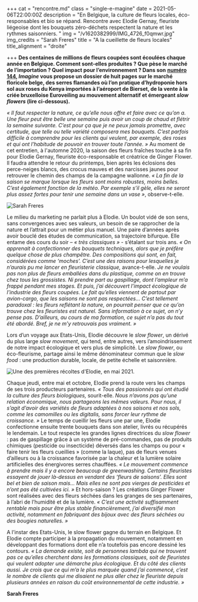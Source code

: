 +++
cat = "rencontre.md"
class = "single-e-magine"
date = 2021-05-06T22:00:00Z
description = "En Belgique, la culture de fleurs locales, éco-responsables et bio se répand. Rencontre avec Elodie Gernay, fleuriste liégeoise dont les bouquets zéro-déchets respectent la nature et les rythmes saisonniers. "
img = "/v1620382999/IMG_4726_f0qmwr.jpg"
img_credits = "Sarah Freres"
title = "A la cueillette de fleurs locales"
title_alignment = "droite"

+++
**Des centaines de millions de fleurs coupées sont écoulées chaque année en Belgique. Comment sont-elles produites ? Que pèse le marché de l’importation ? Quel impact pour l’environnement ? Dans son** [**numéro 144**](https://kiosque.imagine-magazine.com/)**, _Imagine_ vous propose un dossier de huit pages sur le marché floricole belge, des serres flamandes où l’on pratique d’hydroponie hors sol aux roses du Kenya importées à l’aéroport de Bierset, de la vente à la criée bruxelloise Euroveiling au mouvement alternatif et émergeant _slow flowers_ (lire ci-dessous).**

_« Il faut respecter la nature, ce qu’elle nous offre et faire avec ce qu’on a. Une fleur peut être belle une semaine puis avoir un coup de chaud et flétrir la semaine suivante. C’est pour ça que je ne peux jamais promettre, avec certitude, que telle ou telle variété composera mes bouquets. C’est parfois difficile à comprendre pour les clients qui veulent, par exemple, des roses et qui ont l’habitude de pouvoir en trouver toute l’année. »_ Au moment de cet entretien, à l'automne 2020, la saison des fleurs fraîches touche à sa fin pour Elodie Gernay, fleuriste éco-responsable et créatrice de Ginger Flower. Il faudra attendre le retour du printemps, bien après les éclosions des perce-neiges blancs, des crocus mauves et des narcisses jaunes pour retrouver le chemin des champs de la campagne wallonne. _« La fin de la saison se marque lorsque les fleurs sont moins robustes, moins belles. C’est également fonction de la météo. Par exemple s’il gèle, elles ne seront plus assez fortes pour tenir une semaine dans un vase »_, observe-t-elle.

![Sarah Freres](https://res.cloudinary.com/drg3m95yg/image/upload/c_limit,dpr_auto,q_70,w_1000,f_auto/v1620383638/IMG_4722_pjvyle.jpg "Entre mai et octobre, Elodie prend la route vers les champs de ses producteurs partenaires.")

Le milieu du marketing ne parlait plus à Elodie. Un boulot vidé de son sens, sans convergences avec ses valeurs, un besoin de se rapprocher de la nature et l’attrait pour un métier plus manuel. Une paire d’années après avoir bouclé des études de communication, sa trajectoire bifurque. Elle entame des cours du soir – _« très classiques »_ - s’étalant sur trois ans. _« On apprenait à confectionner des bouquets techniques, alors que je préfère quelque chose de plus champêtre. Des compositions qui sont, en fait, considérées comme ‘moches’. C’est une des raisons pour lesquelles je n’aurais pu me lancer en fleuristerie classique,_ avance-t-elle. _Je ne voulais pas non plus de fleurs emballées dans du plastique, comme on en trouve chez tous les grossistes. Ni prendre part au gaspillage, dont l’ampleur m’a frappé pendant mes stages. Et puis, j’ai découvert l’impact écologique de l’industrie des fleurs coupées. Le fait qu’elles viennent de partout par avion-cargo, que les saisons ne sont pas respectées… C’est tellement paradoxal : les fleurs reflétant la nature, on pourrait penser que ce qu’on trouve chez les fleuristes est naturel. Sans information à ce sujet, on n’y pense pas. D’ailleurs, au cours de ma formation, ce sujet n’a pas du tout été abordé. Bref, je ne m’y retrouvais pas vraiment. »_

Lors d’un voyage aux Etats-Unis, Elodie découvre le _slow flower_, un dérivé du plus large _slow movement_, qui tend, entre autres, vers l’amoindrissement de notre impact écologique et vers plus de simplicité. Le _slow flower_, ou éco-fleurisme, partage ainsi le même dénominateur commun que le _slow food_ : une production durable, locale, de petite échelle et saisonnière.

![Une des premières récoltes d'Elodie, en mai 2021. ](https://res.cloudinary.com/drg3m95yg/image/upload/c_limit,dpr_auto,q_70,w_1000,f_auto/v1620383382/IMG_4736_lwgo6w.jpg "Une des premières récoltes d'Elodie, en mai 2021. ")

Chaque jeudi, entre mai et octobre, Elodie prend la route vers les champs de ses trois producteurs partenaires. _« Tous des passionnés qui ont étudié la culture des fleurs biologiques,_ sourit-elle. _Nous n’avons pas qu’une relation économique, nous partageons les mêmes valeurs. Pour nous, il s’agit d’avoir des variétés de fleurs adaptées à nos saisons et nos sols, comme les camomilles ou les digitalis, sans forcer leur rythme de croissance. »_ Le temps de cueillir les fleurs une par une, Elodie confectionne ensuite trente bouquets dans son atelier, livrés ou récupérés le lendemain. Le tout respecte les grandes lignes directrices du _slow flower_ : pas de gaspillage grâce à un système de pré-commandes, pas de produits chimiques (pesticide ou insecticide) déversés dans les champs ou pour « faire tenir les fleurs cueillies » (comme la laque), pas de fleurs venues d’ailleurs ou à la croissance favorisée par la chaleur et la lumière solaire artificielles des énergivores serres chauffées. _« Le mouvement commence à prendre mais il y a encore beaucoup de greenwashing._ _Certains fleuristes essayent de jouer là-dessus en vendant des ‘fleurs de saisons’. Elles sont bel et bien de saison mais… Mais elles ne sont pas vierges de pesticides et n’ont pas été cultivées ici. »_ Et hors-saison ? Les créations Ginger Flower sont réalisées avec des fleurs séchées dans les granges de ses partenaires, à l’abri de l’humidité et de la lumière. _« C’est une activité suffisamment rentable mais pour être plus stable financièrement, j’ai diversifié mon activité, notamment en fabriquant des bijoux avec des fleurs séchées ou des bougies naturelles. »_

A l’instar des Etats-Unis, le slow flower gagne du terrain en Belgique. Et Elodie compte participer à la propagation du mouvement, notamment en développant des formations dont elle n’a toutefois pas encore dessiné les contours. _« La demande existe, soit de personnes lambda qui ne trouvent pas ce qu’elles cherchent dans les formations classiques, soit de fleuristes qui veulent adopter une démarche plus écologique. Et du côté des clients aussi. Je crois que ce qui m’a le plus marquée quand j’ai commencé, c’est le nombre de clients qui me disaient ne plus aller chez le fleuriste depuis plusieurs années en raison du coût environnemental de cette industrie. »_

**Sarah Freres**